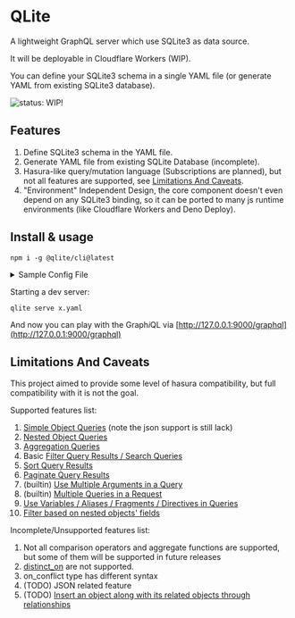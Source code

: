 # QLite

A lightweight GraphQL server which use SQLite3 as data source.

It will be deployable in Cloudflare Workers (WIP).

You can define your SQLite3 schema in a single YAML file (or generate YAML from existing SQLite3 database).

![**status: WIP!**](https://svg.hertz.services/text?content=Status:+WIP!&fontFamily=monospace&percent=0.9)

## Features

1. Define SQLite3 schema in the YAML file.
2. Generate YAML file from existing SQLite Database (incomplete).
3. Hasura-like query/mutation language (Subscriptions are planned), but not all features are supported, see [Limitations And Caveats](#limitions-and-caveats).
4. "Environment" Independent Design, the core component doesn't even depend on any SQLite3 binding, so it can be ported to many js runtime environments (like Cloudflare Workers and Deno Deploy).

## Install & usage

```shell
npm i -g @qlite/cli@latest
```

<details><summary>Sample Config File</summary>

```yaml
tables:
  books:
    columns:
      id: {type: integer, primary_key: true}
      title: {type: text, not_null: true}
      url: {type: text}
      created_at: {type: timestamp}
    relations:
      authors:
        type: array
        remote_table: book_author_maps
        mappings:
          id: book_id
  book_author_maps:
    columns:
      book_id: {type: integer, primary_key: true}
      author_id: {type: integer, primary_key: true}
    relations:
      book:
        type: object
        remote_table: books
        mappings:
          book_id: id
      author:
        type: object
        remote_table: authors
        mappings:
          author_id: id
  authors:
    columns:
      id: {type: integer, primary_key: true}
      name: {type: text, not_null: true}
      created_at: {type: timestamp}
    relations:
      books:
        type: array
        remote_table: book_author_maps
        mappings:
          id: author_id
```

</details>

Starting a dev server:

```shell
qlite serve x.yaml
```

And now you can play with the Graph*i*QL via [http://127.0.0.1:9000/graphql](http://127.0.0.1:9000/graphql)

## Limitations And Caveats

This project aimed to provide some level of hasura compatibility, but full compatibility with it is not the goal.

Supported features list:
1. [Simple Object Queries](https://hasura.io/docs/latest/queries/postgres/simple-object-queries/) (note the json support is still lack)
2. [Nested Object Queries](https://hasura.io/docs/latest/queries/postgres/nested-object-queries/)
3. [Aggregation Queries](https://hasura.io/docs/latest/queries/postgres/aggregation-queries/)
4. Basic [Filter Query Results / Search Queries](https://hasura.io/docs/latest/queries/postgres/query-filters/)
5. [Sort Query Results](https://hasura.io/docs/latest/queries/postgres/sorting/)
6. [Paginate Query Results](https://hasura.io/docs/latest/queries/postgres/pagination/)
7. (builtin) [Use Multiple Arguments in a Query](https://hasura.io/docs/latest/queries/postgres/multiple-arguments/)
8. (builtin) [Multiple Queries in a Request](https://hasura.io/docs/latest/queries/postgres/multiple-queries/)
9. [Use Variables / Aliases / Fragments / Directives in Queries](https://hasura.io/docs/latest/queries/postgres/variables-aliases-fragments-directives/)
10. [Filter based on nested objects' fields](https://hasura.io/docs/latest/queries/postgres/query-filters/#filter-based-on-nested-objects-fields)

Incomplete/Unsupported features list: 
1. Not all comparison operators and aggregate functions are supported, but some of them will be supported in future releases
2. [distinct_on](https://hasura.io/docs/latest/queries/postgres/distinct-queries/#the-distinct_on-argument) are not supported.
3. on_conflict type has different syntax
4. (TODO) JSON related feature
5. (TODO) [Insert an object along with its related objects through relationships](https://hasura.io/docs/latest/mutations/postgres/insert/#pg-nested-inserts)